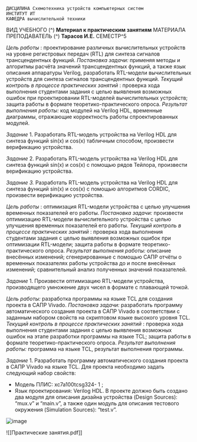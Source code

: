 ```
ДИСЦИЛИНА Схемотехника устройств компьютерных систем
ИНСТИТУТ ИТ
КАФЕДРА вычислительной техники
```
ВИД УЧЕБНОГО (^) **Материал к практическим занятиям**
МАТЕРИАЛА
ПРЕПОДАВАТЕЛЬ (^) **Тарасов И.Е.**
СЕМЕСТР^5


_Цель работы_ : проектирование различных вычислительных устройств на
уровне регистровых передач (RTL) для синтеза сигналов трансцендентных
функций.
_Постановка задачи:_ применяя методы и алгоритмы расчёта значений
трансцендентных функций, а также язык описания аппаратуры Verilog,
разработать RTL-модели вычислительных устройств для синтеза сигналов
трансцендентных функций.
_Текущий контроль в процессе практических занятий_ : проверка хода
выполнения студентами задания с целью выявления возможных ошибок при
проектировании RTL-моделей вычислительных устройств; защита работы в
формате теоретико-практического опроса.
_Результат выполнения работы:_ код модулей на Verilog HDL,
временные диаграммы, отражающие корректность работы спроектированных
модулей.

_Задание_ 1.
Разработать RTL-модель устройства на Verilog HDL для синтеза
функций sin(x) и cos(x) табличным способом, произвести верификацию
устройства.

_Задание_ 2.
Разработать RTL-модель устройства на Verilog HDL для синтеза
функций sin(x) и cos(x) с помощью рядов Тейлора, произвести верификацию
устройства.

_Задание 3._
Разработать RTL-модель устройства на Verilog HDL для синтеза
функций sin(x) и cos(x) с помощью алгоритмов CORDIC, произвести
верификацию устройства.


_Цель работы_ : оптимизация RTL-модели устройства с целью улучшения
временных показателей его работы.
_Постановка задачи:_ произвести оптимизацию RTL-модели
вычислительного устройства с целью улучшения временных показателей его
работы.
_Текущий контроль в процессе практических занятий_ : проверка хода
выполнения студентами задания с целью выявления возможных ошибок при
оптимизации RTL-модели; защита работы в формате теоретико-практического
опроса.
_Результат выполнения работы:_ описание внесённых изменений;
сгенерированные с помощью САПР отчёты о временных показателях работы
устройства до и после внесённых изменений; сравнительный анализ
полученных значений показателей.

_Задание_ 1.
Произвести оптимизацию RTL-модели устройства, производящего
умножение двух чисел в формате с плавающей точкой.


_Цель работы:_ разработка программы на языке TCL для создания
проекта в САПР Vivado.
_Постановка задачи:_ разработать программу автоматического создания
проекта в САПР Vivado в соответствии с заданным набором свойств на
скриптовом языке высокого уровня TCL.
_Текущий контроль в процессе практических занятий_ : проверка хода
выполнения студентами задания с целью выявления возможных ошибок на
этапе разработки программы на языке TCL; защита работы в формате
теоретико-практического опроса.
_Результат выполнения работы:_ программа на языке TCL, результат
выполнения программы.

_Задание_ 1.
Разработать программу автоматического создания проекта в САПР
Vivado на языке TCL. Для проекта необходимо задать следующий набор
свойств:

- Модель ПЛИС: xc7a100tcsg324- 1 ;
- Язык проектирования: Verilog HDL.
В проекте должно быть создано два модуля для описания дизайна
устройства (Design Sources): “mux.v” и “main.v”, а также один модуль для
описания тестового окружения (Simulation Sources): “test.v”.

![image](https://github.com/mir5sem/schem/assets/70198995/c986532f-9f1d-4e2f-9647-b033776d513a)

![[Практические занятия.pdf]]